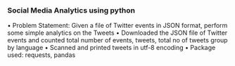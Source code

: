 ### Social Media Analytics using python

•	Problem Statement: 
Given a file of Twitter events in JSON format, perform some simple analytics on the Tweets
•	Downloaded the JSON file of Twitter events and counted total number of events, tweets, total no of tweets group by language
•	Scanned and printed tweets in utf-8 encoding
•	Package used: requests, pandas 
